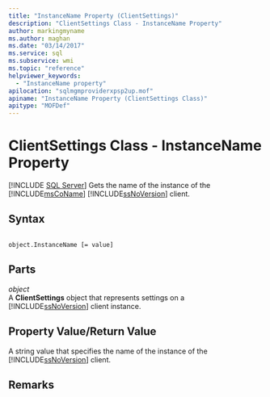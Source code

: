 ```yaml
---
title: "InstanceName Property (ClientSettings)"
description: "ClientSettings Class - InstanceName Property"
author: markingmyname
ms.author: maghan
ms.date: "03/14/2017"
ms.service: sql
ms.subservice: wmi
ms.topic: "reference"
helpviewer_keywords:
  - "InstanceName property"
apilocation: "sqlmgmproviderxpsp2up.mof"
apiname: "InstanceName Property (ClientSettings Class)"
apitype: "MOFDef"
---
```

# ClientSettings Class - InstanceName Property
[!INCLUDE [SQL Server](../../includes/applies-to-version/sqlserver.md)]
  Gets the name of the instance of the [!INCLUDE[msCoName](../../includes/msconame-md.md)] [!INCLUDE[ssNoVersion](../../includes/ssnoversion-md.md)] client.  
  
## Syntax  
  
```  
  
object.InstanceName [= value]  
```  
  
## Parts  
 *object*  
 A **ClientSettings** object that represents settings on a [!INCLUDE[ssNoVersion](../../includes/ssnoversion-md.md)] client instance.  
  
## Property Value/Return Value  
 A string value that specifies the name of the instance of the [!INCLUDE[ssNoVersion](../../includes/ssnoversion-md.md)] client.  
  
## Remarks  
  
